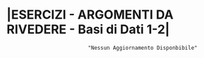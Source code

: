 # |ESERCIZI - ARGOMENTI DA RIVEDERE - Basi di Dati 1-2|

                              "Nessun Aggiornamento Disponbibile"
        
